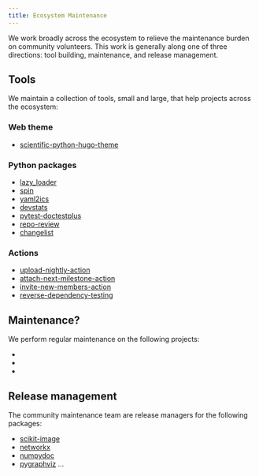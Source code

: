 ```yaml
---
title: Ecosystem Maintenance
---
```


We work broadly across the ecosystem to relieve the maintenance burden on community volunteers.
This work is generally along one of three directions: tool building, maintenance, and release management.

## Tools

We maintain a collection of tools, small and large, that help projects across the ecosystem:

### Web theme

- [scientific-python-hugo-theme](https://github.com/scientific-python/scientific-python-hugo-theme)

### Python packages

- [lazy_loader](https://github.com/scientific-python/lazy_loader/)
- [spin](https://github.com/scientific-python/spin)
- [yaml2ics](https://github.com/scientific-python/yaml2ics)
- [devstats](https://github.com/scientific-python/devstats)
- [pytest-doctestplus](https://github.com/scientific-python/pytest-doctestplus)
- [repo-review](https://github.com/scientific-python/repo-review)
- [changelist](https://github.com/scientific-python/changelist/)

### Actions

- [upload-nightly-action](https://github.com/scientific-python/upload-nightly-action)
- [attach-next-milestone-action](https://github.com/scientific-python/attach-next-milestone-action)
- [invite-new-members-action](https://github.com/scientific-python/invite-new-members-action)
- [reverse-dependency-testing](https://github.com/scientific-python/reverse-dependency-testing)

## Maintenance?

We perform regular maintenance on the following projects:

-
-
-

## Release management

The community maintenance team are release managers for the following packages:

- [scikit-image](https://github.com/scikit-image/scikit-image)
- [networkx](https://github.com/networkx/networkx)
- [numpydoc](https://github.com/numpy/numpydoc)
- [pygraphviz](https://github.com/pygraphviz/pygraphviz)
  ...

